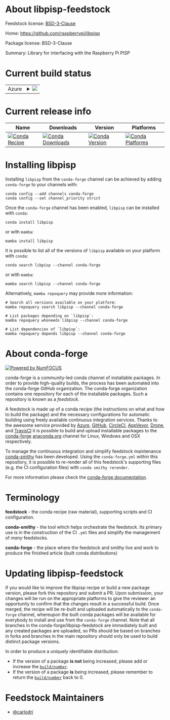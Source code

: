 About libpisp-feedstock
=======================

Feedstock license: [BSD-3-Clause](https://github.com/conda-forge/libpisp-feedstock/blob/main/LICENSE.txt)

Home: https://github.com/raspberrypi/libpisp

Package license: BSD-3-Clause

Summary: Library for interfacing with the Raspberry Pi PISP

Current build status
====================


<table>
    
  <tr>
    <td>Azure</td>
    <td>
      <details>
        <summary>
          <a href="https://dev.azure.com/conda-forge/feedstock-builds/_build/latest?definitionId=25396&branchName=main">
            <img src="https://dev.azure.com/conda-forge/feedstock-builds/_apis/build/status/libpisp-feedstock?branchName=main">
          </a>
        </summary>
        <table>
          <thead><tr><th>Variant</th><th>Status</th></tr></thead>
          <tbody><tr>
              <td>linux_64</td>
              <td>
                <a href="https://dev.azure.com/conda-forge/feedstock-builds/_build/latest?definitionId=25396&branchName=main">
                  <img src="https://dev.azure.com/conda-forge/feedstock-builds/_apis/build/status/libpisp-feedstock?branchName=main&jobName=linux&configuration=linux%20linux_64_" alt="variant">
                </a>
              </td>
            </tr><tr>
              <td>linux_aarch64</td>
              <td>
                <a href="https://dev.azure.com/conda-forge/feedstock-builds/_build/latest?definitionId=25396&branchName=main">
                  <img src="https://dev.azure.com/conda-forge/feedstock-builds/_apis/build/status/libpisp-feedstock?branchName=main&jobName=linux&configuration=linux%20linux_aarch64_" alt="variant">
                </a>
              </td>
            </tr><tr>
              <td>linux_ppc64le</td>
              <td>
                <a href="https://dev.azure.com/conda-forge/feedstock-builds/_build/latest?definitionId=25396&branchName=main">
                  <img src="https://dev.azure.com/conda-forge/feedstock-builds/_apis/build/status/libpisp-feedstock?branchName=main&jobName=linux&configuration=linux%20linux_ppc64le_" alt="variant">
                </a>
              </td>
            </tr>
          </tbody>
        </table>
      </details>
    </td>
  </tr>
</table>

Current release info
====================

| Name | Downloads | Version | Platforms |
| --- | --- | --- | --- |
| [![Conda Recipe](https://img.shields.io/badge/recipe-libpisp-green.svg)](https://anaconda.org/conda-forge/libpisp) | [![Conda Downloads](https://img.shields.io/conda/dn/conda-forge/libpisp.svg)](https://anaconda.org/conda-forge/libpisp) | [![Conda Version](https://img.shields.io/conda/vn/conda-forge/libpisp.svg)](https://anaconda.org/conda-forge/libpisp) | [![Conda Platforms](https://img.shields.io/conda/pn/conda-forge/libpisp.svg)](https://anaconda.org/conda-forge/libpisp) |

Installing libpisp
==================

Installing `libpisp` from the `conda-forge` channel can be achieved by adding `conda-forge` to your channels with:

```
conda config --add channels conda-forge
conda config --set channel_priority strict
```

Once the `conda-forge` channel has been enabled, `libpisp` can be installed with `conda`:

```
conda install libpisp
```

or with `mamba`:

```
mamba install libpisp
```

It is possible to list all of the versions of `libpisp` available on your platform with `conda`:

```
conda search libpisp --channel conda-forge
```

or with `mamba`:

```
mamba search libpisp --channel conda-forge
```

Alternatively, `mamba repoquery` may provide more information:

```
# Search all versions available on your platform:
mamba repoquery search libpisp --channel conda-forge

# List packages depending on `libpisp`:
mamba repoquery whoneeds libpisp --channel conda-forge

# List dependencies of `libpisp`:
mamba repoquery depends libpisp --channel conda-forge
```


About conda-forge
=================

[![Powered by
NumFOCUS](https://img.shields.io/badge/powered%20by-NumFOCUS-orange.svg?style=flat&colorA=E1523D&colorB=007D8A)](https://numfocus.org)

conda-forge is a community-led conda channel of installable packages.
In order to provide high-quality builds, the process has been automated into the
conda-forge GitHub organization. The conda-forge organization contains one repository
for each of the installable packages. Such a repository is known as a *feedstock*.

A feedstock is made up of a conda recipe (the instructions on what and how to build
the package) and the necessary configurations for automatic building using freely
available continuous integration services. Thanks to the awesome service provided by
[Azure](https://azure.microsoft.com/en-us/services/devops/), [GitHub](https://github.com/),
[CircleCI](https://circleci.com/), [AppVeyor](https://www.appveyor.com/),
[Drone](https://cloud.drone.io/welcome), and [TravisCI](https://travis-ci.com/)
it is possible to build and upload installable packages to the
[conda-forge](https://anaconda.org/conda-forge) [anaconda.org](https://anaconda.org/)
channel for Linux, Windows and OSX respectively.

To manage the continuous integration and simplify feedstock maintenance
[conda-smithy](https://github.com/conda-forge/conda-smithy) has been developed.
Using the ``conda-forge.yml`` within this repository, it is possible to re-render all of
this feedstock's supporting files (e.g. the CI configuration files) with ``conda smithy rerender``.

For more information please check the [conda-forge documentation](https://conda-forge.org/docs/).

Terminology
===========

**feedstock** - the conda recipe (raw material), supporting scripts and CI configuration.

**conda-smithy** - the tool which helps orchestrate the feedstock.
                   Its primary use is in the construction of the CI ``.yml`` files
                   and simplify the management of *many* feedstocks.

**conda-forge** - the place where the feedstock and smithy live and work to
                  produce the finished article (built conda distributions)


Updating libpisp-feedstock
==========================

If you would like to improve the libpisp recipe or build a new
package version, please fork this repository and submit a PR. Upon submission,
your changes will be run on the appropriate platforms to give the reviewer an
opportunity to confirm that the changes result in a successful build. Once
merged, the recipe will be re-built and uploaded automatically to the
`conda-forge` channel, whereupon the built conda packages will be available for
everybody to install and use from the `conda-forge` channel.
Note that all branches in the conda-forge/libpisp-feedstock are
immediately built and any created packages are uploaded, so PRs should be based
on branches in forks and branches in the main repository should only be used to
build distinct package versions.

In order to produce a uniquely identifiable distribution:
 * If the version of a package **is not** being increased, please add or increase
   the [``build/number``](https://docs.conda.io/projects/conda-build/en/latest/resources/define-metadata.html#build-number-and-string).
 * If the version of a package **is** being increased, please remember to return
   the [``build/number``](https://docs.conda.io/projects/conda-build/en/latest/resources/define-metadata.html#build-number-and-string)
   back to 0.

Feedstock Maintainers
=====================

* [@carlodri](https://github.com/carlodri/)

